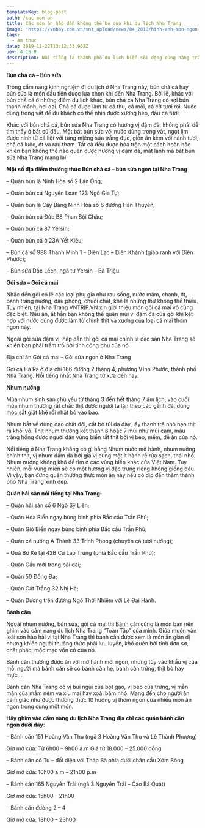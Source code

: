 ```yaml
---
templateKey: blog-post
path: /cac-mon-an
title: Các món ăn hấp dẫn không thể bỏ qua khi du lịch Nha Trang
image: 'https://vnbay.com.vn/vnt_upload/news/04_2018/hinh-anh-mon-ngon-nha-trang.jpg' 
tags:
  - Am thuc
date: 2019-11-22T13:12:33.962Z
uev: 4.18.8
description: Nổi tiếng là thành phố du lịch biển sôi động cùng hàng trăm cảnh đẹp ở Nha Trang hút hồn du khách, Nha Trang còn níu kéo những người bạn của mình bởi nguồn ẩm thực hết sức phong phú và đa dạng.
---
```


**Bún chả cá – Bún sứa**

Trong cẩm nang kinh nghiệm đi du lịch ở Nha Trang này, bún chả cá hay bún sứa là món đầu tiên được lựa chọn khi đến Nha Trang. Bởi lẽ, khác với bún chả cá ở những điểm du lịch khác, bún chả cá Nha Trang có sợi bún thanh mảnh, hơi dai. Chả cá được làm từ cá thu, cá mối, cá cờ tươi rói. Nước dùng trong vắt để du khách có thể nhìn được xương heo, đầu cá tươi.


Khác với bún chả cá, bún sứa Nha Trang có hương vị đậm đà, không phải dễ tìm thấy ở bất cứ đâu. Một bát bún sứa với nước dùng trong vắt, ngọt lịm được ninh từ cá liệt với từng miếng sứa trắng đục, giòn ăn kèm với hành tươi, chả cá luộc, ớt và rau thơm. Tất cả đều được hòa trộn một cách hoàn hảo khiến bạn không thể nào quên được hương vị đậm đà, mát lạnh mà bát bún sứa Nha Trang mang lại.


**Một số địa điểm thưởng thức Bún chả cá – bún sứa ngon tại Nha Trang**

– Quán bún lá Ninh Hòa số 2 Lãn Ông;

– Quán bún cá Nguyên Loan 123 Ngô Gia Tự;

– Quán bún lá Cây Bàng Ninh Hòa số 6 đường Hàn Thuyên;

– Quán bún cá Đức B8 Phan Bội Châu;

– Quán bún cá 87 Yersin;

– Quán bún cá ở 23A Yết Kiêu;

– Bún cá số 988 Thanh Minh 1 – Diên Lạc – Diên Khánh (giáp ranh với Diên Phước);

– Bún sứa Dốc Lếch, ngã tư Yersin – Bà Triệu.

**Gỏi sứa – Gỏi cá mai**

Nhắc đến gỏi có lẽ các loại phụ gia như rau sống, nước mắm, chanh, ớt, bánh tráng nướng, đậu phộng, chuối chát, khế là những thứ không thể thiếu. Tuy nhiên, tại Nha Trang VNTRIP.VN xin giới thiệu món gỏi cá mai vô cùng đặc biệt. Nếu ăn, ắt hẳn bạn không thể quên mùi vị đậm đà của gỏi khi kết hợp với nước dùng được làm từ chính thịt và xương của loại cá mai thơm ngon này.


Ngoài gỏi sứa đậm vị, hấp dẫn thì gỏi cá mai chính là đặc sản Nha Trang sẽ khiến bạn phải trầm trồ bởi tính công phu của nó.

Địa chỉ ăn Gỏi cá mai – Gỏi sứa ngon ở Nha Trang

Gỏi cá Hà Ra ở địa chỉ 166 đường 2 tháng 4, phường Vĩnh Phước, thành phố Nha Trang. Nổi tiếng nhất Nha Trang từ xưa đến nay.

**Nhum nướng**

Mùa nhum sinh sản chủ yếu từ tháng 3 đến hết tháng 7 âm lịch, vào cuối mùa nhum thường rất chắc thịt được người ta lặn theo các gềnh đá, dùng móc sắt giật khẽ rồi nhặt bỏ vào bao.


Nhum bắt về dùng dao chặt đôi, cắt bỏ túi dạ dày, lấy thanh trẻ nhỏ nạo thịt ra khỏi vỏ. Thịt nhum thường kết thành 6 hoặc 7 múi như múi cam, màu trắng hồng được người dân vùng biển rất thít bởi vị béo, mềm, dễ ăn của nó.

Nổi tiếng ở Nha Trang không có gì bằng Nhum nước mỡ hành, nhum nướng chính thịt, vị nhum đậm đà bởi gia vị cùng một ít hành rễ rửa sạch, thái nhỏ. Nhum nướng không khó để tìm ở các vùng biển khác của Việt Nam. Tuy nhiên, mỗi vùng miền sẽ có một hương vị đặc trưng riêng không giống đâu. Vì vậy, bạn đừng quên thưởng thức món ăn này nếu có dịp đến thăm thành phố Nha Trang xinh đẹp.


**Quán hải sản nổi tiếng tại Nha Trang:**

– Quán hải sản số 6 Ngô Sỹ Liên;

– Quán Hoa Biển ngay bùng binh phía Bắc cầu Trần Phú;

– Quán Gió Biển ngay bùng binh phía Bắc cầu Trần Phú;

– Quán cá nướng A Thành 33 Trịnh Phong (chuyên cá tươi nướng);

– Quá Bờ Kè tại 42B Cù Lao Trung (phía Bắc cầu Trần Phú);

– Quán Cầu mới trong bãi dài;

– Quán 50 Đống Đa;

– Quán Cát Trắng 32 Nhị Hà;

– Quán Dương trên đường Ngô Thời Nhiệm với Lê Đại Hành.

**Bánh căn**

Ngoài nhum nướng, bún sứa, gỏi cá mai thì Bánh căn cũng là món bạn nên ghim vào cẩm nang du lịch Nha Trang “Toàn Tập” của mình. Giữa muôn vàn loài sơn hào hải vị tại Nha Trang thì bánh căn được xem là món ăn giản dị nhưng khiến người thưởng thức phải lưu luyến, khó quên bởi tính đơn sơ, chất phác, mộc mạc vốn có của nó.


Bánh căn thường được ăn với mỡ hành mới ngon, nhưng tùy vào khẩu vị của mỗi người mà bánh căn sẽ có bánh căn hẹ, bánh căn trứng, thịt bò hay mực,…



Bánh căn Nha Trang có vị bùi ngùi của bột gạo, vị béo của trứng, vị mằn mặn của mắm nêm và xíu mại hay xoài băm nhỏ. Mang đến cho người ăn cảm giác như được thưởng thức 10 hương vị thơm ngon của nhiều món ăn ngon trong cùng một món.

**Hãy ghim vào cẩm nang du lịch Nha Trang địa chỉ các quán bánh căn ngon dưới đây:**

– Bánh căn 151 Hoàng Văn Thụ (ngã 3 Hoàng Văn Thụ và Lê Thành Phương)

Giờ mở cửa: Từ 6h00 – 9h00 a.m
Giá từ 18.000 – 25.000 đồng

– Bánh căn cô Tư – đối diện với Tháp Bà phía dưới chân cầu Xóm Bóng

Giờ mở cửa: 10h00 a.m – 21h00 p.m

– Bánh căn 165 Nguyễn Trãi (ngã 3 Nguyễn Trãi – Cao Bá Quát)

Giờ mở cửa: 15h00 – 21h00

– Bánh căn đường 2 – 4

Giờ mở cửa: 18h00 – 23h00






